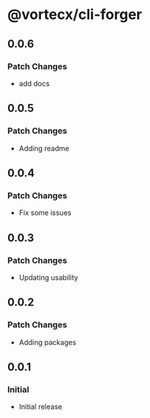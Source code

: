 # @vortecx/cli-forger

## 0.0.6

### Patch Changes

- add docs

## 0.0.5

### Patch Changes

- Adding readme

## 0.0.4

### Patch Changes

- Fix some issues

## 0.0.3

### Patch Changes

- Updating usability

## 0.0.2

### Patch Changes

- Adding packages

## 0.0.1

### Initial

- Initial release
